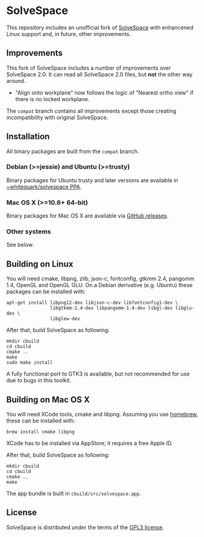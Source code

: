 SolveSpace
==========

This repository includes an unofficial fork of [SolveSpace][]
with enhancened Linux support and, in future, other improvements.

[solvespace]: http://solvespace.com

Improvements
------------

This fork of SolveSpace includes a number of improvements over
SolveSpace 2.0. It can read all SolveSpace 2.0 files, but
**not** the other way around.

  * "Align onto workplane" now follows the logic of
    "Nearest ortho view" if there is no locked workplane.

The `compat` branch contains all improvements except those
creating incompatibility with original SolveSpace.

Installation
------------

All binary packages are built from the `compat` branch.

### Debian (>=jessie) and Ubuntu (>=trusty)

Binary packages for Ubuntu trusty and later versions are available
in [~whitequark/solvespace PPA][ppa].

[ppa]: https://launchpad.net/~whitequark/+archive/ubuntu/solvespace

### Mac OS X (>=10.6+ 64-bit)

Binary packages for Mac OS X are available via [GitHub releases][rel].

[rel]: https://github.com/whitequark/solvespace/releases

### Other systems

See below.

Building on Linux
-----------------

You will need cmake, libpng, zlib, json-c, fontconfig, gtkmm 2.4, pangomm 1.4,
OpenGL and OpenGL GLU.
On a Debian derivative (e.g. Ubuntu) these packages can be installed with:

    apt-get install libpng12-dev libjson-c-dev libfontconfig1-dev \
                    libgtkmm-2.4-dev libpangomm-1.4-dev libgl-dev libglu-dev \
                    libglew-dev

After that, build SolveSpace as following:

    mkdir cbuild
    cd cbuild
    cmake ..
    make
    sudo make install

A fully functional port to GTK3 is available, but not recommended
for use due to bugs in this toolkit.

Building on Mac OS X
--------------------

You will need XCode tools, cmake and libpng. Assuming you use [homebrew][],
these can be installed with:

    brew install cmake libpng

XCode has to be installed via AppStore; it requires a free Apple ID.

After that, build SolveSpace as following:

    mkdir cbuild
    cd cbuild
    cmake ..
    make

The app bundle is built in `cbuild/src/solvespace.app`.

[homebrew]: http://brew.sh/

License
-------

SolveSpace is distributed under the terms of the [GPL3 license](COPYING.txt).
